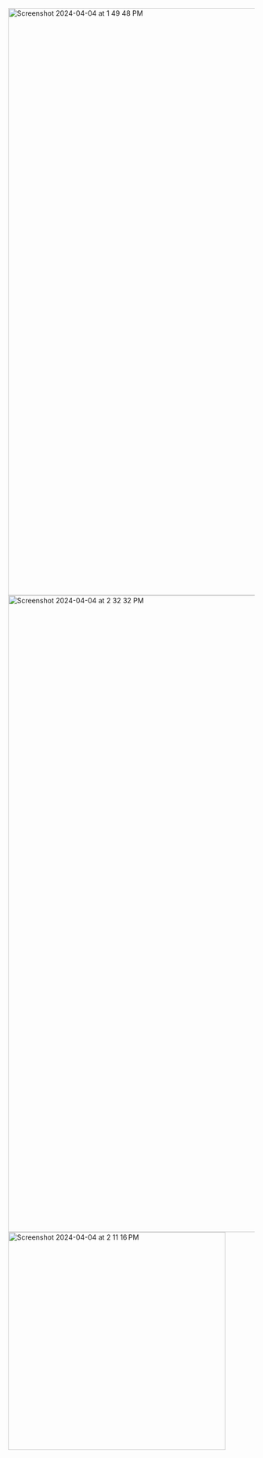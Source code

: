 <img width="1196" alt="Screenshot 2024-04-04 at 1 49 48 PM" src="https://github.com/mobe4/asdlab3and4/assets/88381255/056e278f-de59-4e99-b98f-fa4929bb5b39">
<img width="1297" alt="Screenshot 2024-04-04 at 2 32 32 PM" src="https://github.com/mobe4/asdlab3and4/assets/88381255/d473d15d-c6d1-4dbe-83d2-d70c3370bc31">
<img width="444" alt="Screenshot 2024-04-04 at 2 11 16 PM" src="https://github.com/mobe4/asdlab3and4/assets/88381255/9e3590e2-5c56-4835-9b78-0d5d77305000">
